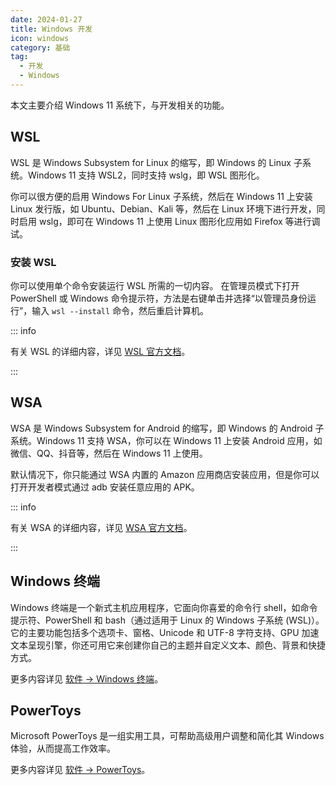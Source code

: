 ```yaml
---
date: 2024-01-27
title: Windows 开发
icon: windows
category: 基础
tag:
  - 开发
  - Windows
---
```


本文主要介绍 Windows 11 系统下，与开发相关的功能。

## WSL

WSL 是 Windows Subsystem for Linux 的缩写，即 Windows 的 Linux 子系统。Windows 11 支持 WSL2，同时支持 wslg，即 WSL 图形化。

你可以很方便的启用 Windows For Linux 子系统，然后在 Windows 11 上安装 Linux 发行版，如 Ubuntu、Debian、Kali 等，然后在 Linux 环境下进行开发，同时启用 wslg，即可在 Windows 11 上使用 Linux 图形化应用如 Firefox 等进行调试。

### 安装 WSL

你可以使用单个命令安装运行 WSL 所需的一切内容。 在管理员模式下打开 PowerShell 或 Windows 命令提示符，方法是右键单击并选择“以管理员身份运行”，输入 `wsl --install` 命令，然后重启计算机。

::: info

有关 WSL 的详细内容，详见 [WSL 官方文档](https://learn.microsoft.com/zh-cn/windows/wsl/)。

:::

## WSA

WSA 是 Windows Subsystem for Android 的缩写，即 Windows 的 Android 子系统。Windows 11 支持 WSA，你可以在 Windows 11 上安装 Android 应用，如微信、QQ、抖音等，然后在 Windows 11 上使用。

默认情况下，你只能通过 WSA 内置的 Amazon 应用商店安装应用，但是你可以打开开发者模式通过 adb 安装任意应用的 APK。

::: info

有关 WSA 的详细内容，详见 [WSA 官方文档](https://learn.microsoft.com/zh-cn/windows/android/wsa/)。

:::

## Windows 终端

Windows 终端是一个新式主机应用程序，它面向你喜爱的命令行 shell，如命令提示符、PowerShell 和 bash（通过适用于 Linux 的 Windows 子系统 (WSL)）。 它的主要功能包括多个选项卡、窗格、Unicode 和 UTF-8 字符支持、GPU 加速文本呈现引擎，你还可用它来创建你自己的主题并自定义文本、颜色、背景和快捷方式。

更多内容详见 [软件 → Windows 终端](../../software/tool/terminal/README.md)。

## PowerToys

Microsoft PowerToys 是一组实用工具，可帮助高级用户调整和简化其 Windows 体验，从而提高工作效率。

更多内容详见 [软件 → PowerToys](../../software/tool/power-toys.md)。
